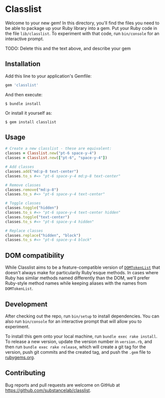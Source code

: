 # Classlist

Welcome to your new gem! In this directory, you'll find the files you need to be able to package up your Ruby library into a gem. Put your Ruby code in the file `lib/classlist`. To experiment with that code, run `bin/console` for an interactive prompt.

TODO: Delete this and the text above, and describe your gem

## Installation

Add this line to your application's Gemfile:

```ruby
gem 'classlist'
```

And then execute:

    $ bundle install

Or install it yourself as:

    $ gem install classlist

## Usage

```ruby
# Create a new classlist - these are equivalent:
classes = Classlist.new("pt-6 space-y-4")
classes = Classlist.new(["pt-6", "space-y-4"])

# Add classes
classes.add("md:p-8 text-center")
classes.to_s #=> "pt-6 space-y-4 md:p-8 text-center"

# Remove classes
classes.remove("md:p-8")
classes.to_s #=> "pt-6 space-y-4 text-center"

# Toggle classes
classes.toggle("hidden")
classes.to_s #=> "pt-6 space-y-4 text-center hidden"
classes.toggle("text-center")
classes.to_s #=> "pt-6 space-y-4 hidden"

# Replace classes
classes.replace("hidden", "block")
classes.to_s #=> "pt-6 space-y-4 block"
```

## DOM compatibility

While Classlist aims to be a feature-compatible version of [`DOMTokenList`](https://developer.mozilla.org/en-US/docs/Web/API/DOMTokenList) that doesn't always make for particularily Ruby'esque methods. In cases where Ruby has similar methods named differently than the DOM, we'll prefer Ruby-style method names while keeping aliases with the names from `DOMTokenList`.

## Development

After checking out the repo, run `bin/setup` to install dependencies. You can also run `bin/console` for an interactive prompt that will allow you to experiment.

To install this gem onto your local machine, run `bundle exec rake install`. To release a new version, update the version number in `version.rb`, and then run `bundle exec rake release`, which will create a git tag for the version, push git commits and the created tag, and push the `.gem` file to [rubygems.org](https://rubygems.org).

## Contributing

Bug reports and pull requests are welcome on GitHub at https://github.com/substancelab/classlist.
